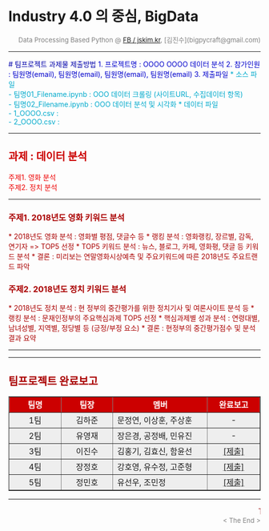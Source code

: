 
# Industry 4.0 의 중심, BigData

<div align='right'><font size=2 color='gray'>Data Processing Based Python @ <font color='blue'><a href='https://www.facebook.com/jskim.kr'>FB / jskim.kr</a></font>, [김진수](bigpycraft@gmail.com)</font></div>
<hr>

<font color='#0000AA'>
# 팀프로젝트 과제물 제출방법
<font color='#0000CC'>
1. 프로젝트명 : OOOO OOOO 데이터 분석
2. 참가인원 : 팀원명(email), 팀원명(email), 팀원명(email), 팀원명(email)
3. 제출파일  
<font color='#00AACC'>
    * 소스 파일
    <br/> - 팀명01_Filename.ipynb : OOO 데이터 크롤링 (사이트URL, 수집데이터 항목)
    <br/> - 팀명02_Filename.ipynb : OOO 데이터 분석 및 시각화
    * 데이터 파일
    <br/> - 1_OOOO.csv : 
    <br/> - 2_OOOO.csv : 

<hr> 


## <font color='#CC0000'>과제 : 데이터 분석 </font>
>   
<font color='#EE0000'>
주제1. 영화 분석 <br/>
주제2. 정치 분석 <br/>

<hr>


### <font color='AA0000'>주제1. 2018년도 영화 키워드 분석 </font>
<font color='#AA0000'>
* 2018년도 영화 분석 : 영화별 평점, 댓글수 등
* 랭킹 분석 : 영화랭킹, 장르별, 감독, 연기자 => TOP5 선정
* TOP5 키워드 분석 : 뉴스, 블로그, 카페, 영화평, 댓글 등 키워드 분석
* 결론 : 미리보는 연말영화시상예측 및 주요키워드에 따른 2018년도 주요트랜드 파악


### <font color='AA0000'>주제2. 2018년도 정치 키워드 분석 </font>
<font color='#AA0000'>
* 2018년도 정치 분석 : 현 정부의 중간평가를 위한 정치기사 및 여론사이트 분석 등
* 랭킹 분석 : 문재인정부의 주요핵심과제 TOP5 선정
* 핵심과제별 성과 분석 : 연령대별, 남녀성별, 지역별, 정당별 등 (긍정/부정 요소)
* 결론 : 현정부의 중간평가점수 및 분석결과 요약 

<hr>


<hr>

## 팀프로젝트 완료보고

<table width="100%" border=1 bgcolor="#EEEEEE">
	<tr bgcolor="#CC0000">
		<td width="100"><div align="center"><font color="#FFFFFF"><b>팀명    </b></font></div></td>
		<td width="100"><div align="center"><font color="#FFFFFF"><b>팀장    </b></font></div></td>
		<td width="200"><div align="center"><font color="#FFFFFF"><b>멤버    </b></font></div></td>
		<td width="100"><div align="center"><font color="#FFFFFF"><b>완료보고</b></font></div></td>
	</tr>
	<tr>
		<td><div align="center">1팀</div></td>
		<td><div align="center">김하준</div></td>
		<td><div align="left">문정연, 이상훈, 주상훈</div></td>
		<td><div align="center">-</div></td>
	</tr>
	<tr>
		<td><div align="center">2팀</div></td>
		<td><div align="center">유영재</div></td>
		<td><div align="left">장은경, 공정배, 민유진</div></td>
		<td><div align="center">-</div></td>
	</tr>
	<tr>
		<td><div align="center">3팀</div></td>
		<td><div align="center">이진수</div></td>
		<td><div align="left">김홍기, 김효신, 함윤선</div></td>
		<td><div align="center"><a href="report/IITP18_혁신성장과정_3팀.pdf">[제출]</a></div></td>
	</tr>
	<tr>
		<td><div align="center">4팀</div></td>
		<td><div align="center">장정호</div></td>
		<td><div align="left">강호영, 유수정, 고준형</div></td>
		<td><div align="center"><a href="report/IITP18_혁신성장과정_4팀.pdf">[제출]</a></div></div></td>
	</tr>
	<tr>
		<td><div align="center">5팀</div></td>
		<td><div align="center">정민호</div></td>
		<td><div align="left">유선우, 조민정</div></td>
		<td><div align="center"><a href="report/IITP18_혁신성장과정_5팀.pdf">[제출]</a></div></div></td>
	</tr>
</table>
<!-- 
<font color='#0000AA'>
### 프로젝트 과제물 제출방법
<font color='#0000CC'>
<table width="100%">
  <tr align="left">
    <td width="10%"> 프로젝트명 : </td>
    <td width="90%"> 2018년도 한국 영화 분석</td>
  <tr>
  <tr>
    <td > 참가인원 </td>
    <td>팀원명(email), 팀원명(email), 팀원명(email), 팀원명(email)</td>
  <tr>
</table>
- 참가인원 : 팀원명(email), 팀원명(email), 팀원명(email), 팀원명(email)
- 제출파일
① ② ③ ④ ⑤
//--><!--
<font color='#AA0000'>
### 팀프로젝트 과제물 제출방법
<font color='#CC0000'>
1. 프로젝트명 : OOOO OOOO 데이터 분석
2. 참가인원 : 팀원명(email), 팀원명(email), 팀원명(email), 팀원명(email)
3. 제출파일 : 소스파일 + 데이터파일   
cf. 소스코드 상단에 1,2내용 작성<br/><br/>
<font color='#FF0000'>
    * 소스 파일
    <br/> - 팀명01_Filename.ipynb : OOO 데이터 크롤링 (사이트URL, 수집데이터 항목)
    <br/> - 팀명02_Filename.ipynb : OOO 데이터 분석 및 시각화
    <br/><br/>
    * 데이터 파일
    <br/> - 1_OOOO.csv : 
    <br/> - 2_OOOO.csv : 

<hr>
//-->
<hr>
<marquee><font size=3 color='brown'>The BigpyCraft find the information to design valuable society with Technology & Craft.</font></marquee>
<div align='right'><font size=2 color='gray'> &lt; The End &gt; </font></div>
